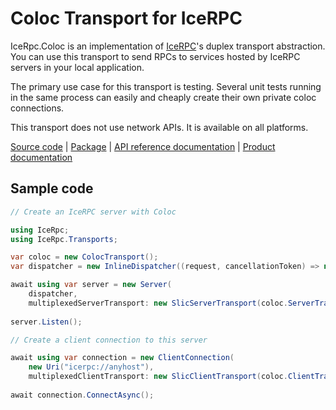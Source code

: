 # Coloc Transport for IceRPC

IceRpc.Coloc is an implementation of [IceRPC][icerpc]'s duplex transport abstraction. You can use this transport to send
RPCs to services hosted by IceRPC servers in your local application.

The primary use case for this transport is testing. Several unit tests running in the same process can easily and cheaply
create their own private coloc connections.

This transport does not use network APIs. It is available on all platforms.

[Source code][source] | [Package][package] | [API reference documentation][api] | [Product documentation][product]

## Sample code

```csharp
// Create an IceRPC server with Coloc

using IceRpc;
using IceRpc.Transports;

var coloc = new ColocTransport();
var dispatcher = new InlineDispatcher((request, cancellationToken) => new(new OutgoingResponse(request));

await using var server = new Server(
    dispatcher,
    multiplexedServerTransport: new SlicServerTransport(coloc.ServerTransport));
    
server.Listen();

// Create a client connection to this server

await using var connection = new ClientConnection(
    new Uri("icerpc://anyhost"),
    multiplexedClientTransport: new SlicClientTransport(coloc.ClientTransport));
    
await connection.ConnectAsync();
```
[api]: https://api.testing.zeroc.com/csharp/api/IceRpc.Transports.html
[icerpc]: https://www.nuget.org/packages/IceRpc
[package]: https://www.nuget.org/packages/IceRpc.Coloc
[product]: https://docs.testing.zeroc.com/docs/icerpc-core
[source]: https://github.com/icerpc/icerpc-csharp/tree/main/src/IceRpc.Coloc
